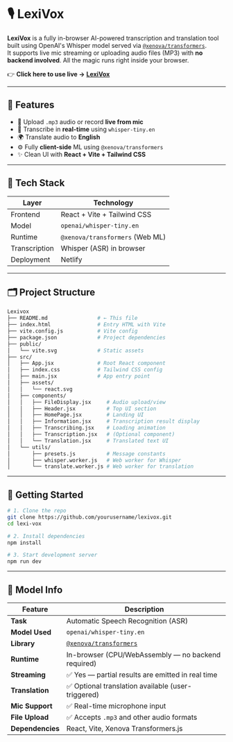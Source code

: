# 🎙️ LexiVox

**LexiVox** is a fully in-browser AI-powered transcription and translation tool built using OpenAI's Whisper model served via [`@xenova/transformers`](https://github.com/xenova/transformers.js).  
It supports live mic streaming or uploading audio files (MP3) with **no backend involved**. All the magic runs right inside your browser.

👉 **Click here to use live →** [**LexiVox**](https://lexivox.netlify.app/)

---

## 🚀 Features

- 🎤 Upload `.mp3` audio or record **live from mic**
- 💬 Transcribe in **real-time** using `whisper-tiny.en`
- 🌍 Translate audio to **English**
- ⚙️ Fully **client-side** ML using `@xenova/transformers`
- ✨ Clean UI with **React + Vite + Tailwind CSS**


---

## 🧠 Tech Stack

| Layer        | Technology                        |
|--------------|-----------------------------------|
| Frontend     | React + Vite + Tailwind CSS       |
| Model        | `openai/whisper-tiny.en`          |
| Runtime      | `@xenova/transformers` (Web ML)   |
| Transcription| Whisper (ASR) in browser          |
| Deployment   | Netlify                           |

---

## 🗂️ Project Structure

```bash
Lexivox
├── README.md                # ← This file
├── index.html               # Entry HTML with Vite
├── vite.config.js           # Vite config
├── package.json             # Project dependencies
├── public/
│   └── vite.svg             # Static assets
├── src/
│   ├── App.jsx              # Root React component
│   ├── index.css            # Tailwind CSS config
│   ├── main.jsx             # App entry point
│   ├── assets/
│   │   └── react.svg
│   ├── components/
│   │   ├── FileDisplay.jsx     # Audio upload/view
│   │   ├── Header.jsx          # Top UI section
│   │   ├── HomePage.jsx        # Landing UI
│   │   ├── Information.jsx     # Transcription result display
│   │   ├── Transcribing.jsx    # Loading animation
│   │   ├── Transcription.jsx   # (Optional component)
│   │   └── Translation.jsx     # Translated text UI
│   └── utils/
│       ├── presets.js          # Message constants
│       ├── whisper.worker.js   # Web worker for Whisper
│       └── translate.worker.js # Web worker for translation

```
---

## 🧪 Getting Started

```bash
# 1. Clone the repo
git clone https://github.com/yourusername/lexivox.git
cd lexi-vox

# 2. Install dependencies
npm install

# 3. Start development server
npm run dev
```
---

## 🧬 Model Info

| Feature           | Description                                               |
|-------------------|-----------------------------------------------------------|
| **Task**          | Automatic Speech Recognition (ASR)                        |
| **Model Used**    | `openai/whisper-tiny.en`                                  |
| **Library**       | [`@xenova/transformers`](https://github.com/xenova/transformers.js) |
| **Runtime**       | In-browser (CPU/WebAssembly — no backend required)        |
| **Streaming**     | ✅ Yes — partial results are emitted in real time         |
| **Translation**   | ✅ Optional translation available (user-triggered)         |
| **Mic Support**   | ✅ Real-time microphone input                              |
| **File Upload**   | ✅ Accepts `.mp3` and other audio formats                 |
| **Dependencies**  | React, Vite, Xenova Transformers.js                       |

